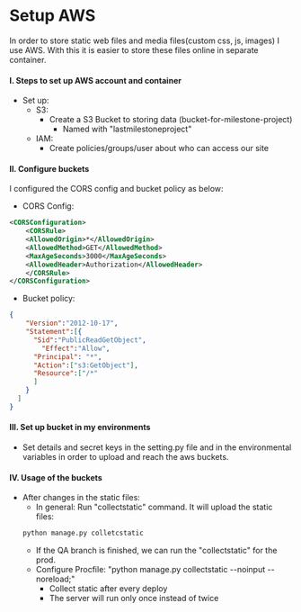 # Setup AWS

In order to store static web files and media files(custom css, js, images) I use AWS. 
With this it is easier to store these files online in separate container.

#### I. Steps to set up AWS account and container

- Set up:
    - S3:
        - Create a S3 Bucket to storing data (bucket-for-milestone-project)
            - Named with "lastmilestoneproject"
    - IAM:
        - Create policies/groups/user about who can access our site

#### II. Configure buckets
I configured the CORS config and bucket policy as below:
- CORS Config:
```xml
<CORSConfiguration>
    <CORSRule>
    <AllowedOrigin>*</AllowedOrigin>
    <AllowedMethod>GET</AllowedMethod>
    <MaxAgeSeconds>3000</MaxAgeSeconds>
    <AllowedHeader>Authorization</AllowedHeader>
    </CORSRule>
</CORSConfiguration>
```

- Bucket policy:

```json
{
    "Version":"2012-10-17",
    "Statement":[{
      "Sid":"PublicReadGetObject",
        "Effect":"Allow",
      "Principal": "*",
      "Action":["s3:GetObject"],
      "Resource":["/*"
      ]
    }
  ]
}
```
#### III. Set up bucket in my environments
- Set details and secret keys in the setting.py file and in the environmental variables in order to upload and reach the aws buckets.

#### IV. Usage of the buckets
- After changes in the static files:
    - In general: Run "collectstatic" command. It will upload the static files:
    ````bash
    python manage.py colletcstatic
    ````
    - If the QA branch is finished, we can run the "collectstatic" for the prod.
    - Configure Procfile: "python manage.py collectstatic --noinput --noreload;"
        - Collect static after every deploy
        - The server will run only once instead of twice